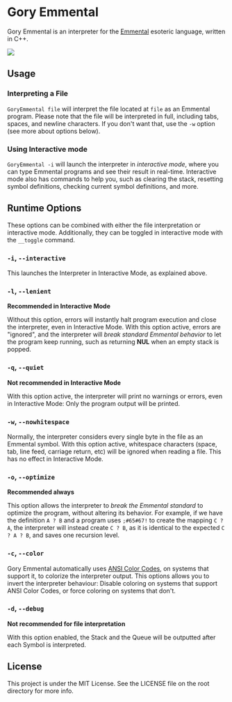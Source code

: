 # Gory Emmental
Gory Emmental is an interpreter for the [Emmental](https://github.com/catseye/Emmental/) esoteric language, written in C++.

![](http://i.imgur.com/2axPluX.png)

## Usage
### Interpreting a File
`GoryEmmental file` will interpret the file located at `file` as an Emmental program. Please note that the file will be interpreted in full, including tabs, spaces, and newline characters. If you don't want that, use the `-w` option (see more about options below).

### Using Interactive mode
`GoryEmmental -i` will launch the interpreter in *interactive mode*, where you can type Emmental programs and see their result in real-time. Interactive mode also has commands to help you, such as clearing the stack, resetting symbol definitions, checking current symbol definitions, and more.

## Runtime Options
These options can be combined with either the file interpretation or interactive mode. Additionally, they can be toggled in interactive mode with the `__toggle` command.

### `-i`, `--interactive`
This launches the Interpreter in Interactive Mode, as explained above.

### `-l`, `--lenient`
**Recommended in Interactive Mode**

Without this option, errors will instantly halt program execution and close the interpreter, even in Interactive Mode. With this option active, errors are "ignored", and the interpreter will *break standard Emmental behavior* to let the program keep running, such as returning **NUL** when an empty stack is popped.

### `-q`, `--quiet`
**Not recommended in Interactive Mode**

With this option active, the interpreter will print no warnings or errors, even in Interactive Mode: Only the program output will be printed.

### `-w`, `--nowhitespace`
Normally, the interpreter considers every single byte in the file as an Emmental symbol. With this option active, whitespace characters (space, tab, line feed, carriage return, etc) will be ignored when reading a file. This has no effect in Interactive Mode.

### `-o`, `--optimize`
**Recommended always**

This option allows the interpreter to *break the Emmental standard* to optimize the program, without altering its behavior. For example, if we have the definition `A ? B` and a program uses `;#65#67!` to create the mapping `C ? A`, the interpreter will instead create `C ? B`, as it is identical to the expected `C ? A ? B`, and saves one recursion level.

### `-c`, `--color`
Gory Emmental automatically uses [ANSI Color Codes](https://en.wikipedia.org/wiki/ANSI_escape_code#Colors), on systems that support it, to colorize the interpreter output. This options allows you to invert the interpreter behaviour: Disable coloring on systems that support ANSI Color Codes, or force coloring on systems that don't.

### `-d`, `--debug`
**Not recommended for file interpretation**

With this option enabled, the Stack and the Queue will be outputted after each Symbol is interpreted.

## License
This project is under the MIT License. See the LICENSE file on the root directory for more info.
